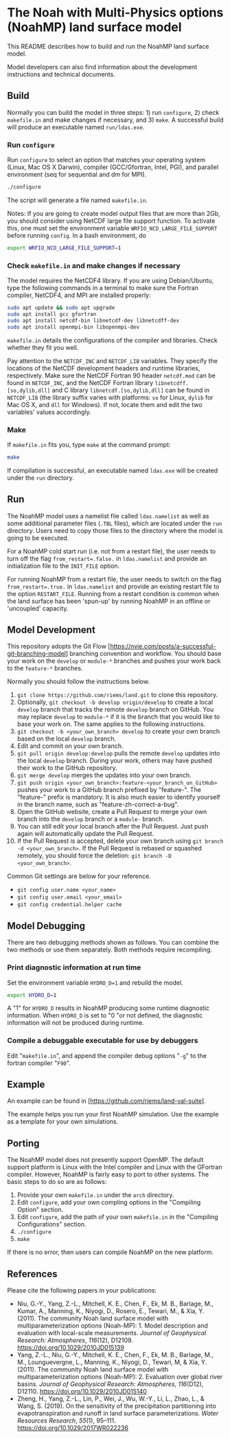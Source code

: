# The Noah with Multi-Physics options (NoahMP) land surface model

This README describes how to build and run the NoahMP land surface model.

Model developers can also find information about the development instructions and technical documents.

## Build

Normally you can build the model in three steps: 1) run `configure`, 2) check `makefile.in` and make changes if necessary, and 3) `make`. A successful build will produce an executable named `run/ldas.exe`.

### Run `configure`

Run `configure` to select an option that matches your operating system (Linux, Mac OS X Darwin), compiler (GCC/Gfortran, Intel, PGI), and parallel environment (seq for sequential and dm for MPI).

```bash
./configure
```

The script will generate a file named `makefile.in`.

Notes: If you are going to create model output files that are more than 2Gb, you should consider using NetCDF large file support function. To activate this, one must set the environment variable `WRFIO_NCD_LARGE_FILE_SUPPORT` before running `config`. In a bash environment, do
```bash
export WRFIO_NCD_LARGE_FILE_SUPPORT=1
```

### Check `makefile.in` and make changes if necessary

The model requires the NetCDF4 library. If you are using Debian/Ubuntu, type the following commands in a terminal to make sure the Fortran compiler, NetCDF4, and MPI are installed properly:

```bash
sudo apt update && sudo apt upgrade
sudo apt install gcc gfortran
sudo apt install netcdf-bin libnetcdf-dev libnetcdff-dev
sudo apt install openmpi-bin libopenmpi-dev
```

`makefile.in` details the configurations of the compiler and libraries. Check whether they fit you well.

Pay attention to the `NETCDF_INC` and `NETCDF_LIB` variables. They specify the locations of the NetCDF development headers and runtime libraries, respectively. Make sure the NetCDF Fortran 90 header `netcdf.mod` can be found in `NETCDF_INC`, and the NetCDF Fortran library `libnetcdff.[so,dylib,dll]` and C library `libnetcdf.[so,dylib,dll]` can be found in `NETCDF_LIB` (the library suffix varies with platforms: `so` for Linux, `dylib` for Mac OS X, and `dll` for Windows). If not, locate them and edit the two variables' values accordingly.

### Make

If `makefile.in` fits you, type `make` at the command prompt:

```bash
make
```

If compilation is successful, an executable named `ldas.exe` will be created under the `run` directory.

## Run

The NoahMP model uses a namelist file called `ldas.namelist` as well as some additional parameter files (`.TBL` files), which are located under the `run` directory. Users need to copy those files to the directory where the model is going to be executed.

For a NoahMP cold start run (i.e. not from a restart file), the user needs to turn off the flag `from_restart=.false.` in `ldas.namelist` and provide an initialization file to the `INIT_FILE` option.

For running NoahMP from a restart file, the user needs to switch on the flag `from_restart=.true.` in `ldas.namelist` and provide an existing restart file to the option `RESTART_FILE`. Running from a restart condition is common when the land surface has been
'spun-up' by running NoahMP in an offline or 'uncoupled' capacity.

## Model Development

This repository adopts the Git Flow [<https://nvie.com/posts/a-successful-git-branching-model>] branching convention and workflow. You should base your work on the `develop` or `module-*` branches and pushes your work back to the `feature-*` branches.

Normally you should follow the instructions below.

1. `git clone https://github.com/riems/land.git` to clone this repository.
2. Optionally, `git checkout -b develop origin/develop` to create a local `develop` branch that tracks the remote `develop` branch on GitHub. You may replace `develop` to `module-*` if it is the branch that you would like to base your work on. The same applies to the following instructions.
3. `git checkout -b <your_own_branch> develop` to create your own branch based on the local `develop` branch.
4. Edit and commit on your own branch.
5. `git pull origin develop:develop` pulls the remote `develop` updates into the local `develop` branch. During your work, others may have pushed their work to the GitHub repository.
6. `git merge develop` merges the updates into your own branch.
7. `git push origin <your_own_branch>:feature-<your_branch_on_GitHub>` pushes your work to a GitHub branch prefixed by "feature-". The "feature-" prefix is mandatory. It is also much easier to identify yourself in the branch name, such as "feature-zh-correct-a-bug".
8. Open the GitHub website, create a Pull Request to merge your own branch into the `develop` branch or a `module-` branch.
9. You can still edit your local branch after the Pull Request. Just push again will automatically update the Pull Request.
10. If the Pull Request is accepted, delete your own branch using `git branch -d <your_own_branch>`. If the Pull Request is rebased or squashed remotely, you should force the deletion: `git branch -D <your_own_branch>`.

Common Git settings are below for your reference.

- `git config user.name <your_name>`
- `git config user.email <your_email>`
- `git config credential.helper cache`

## Model Debugging

There are two debugging methods shown as follows. You can combine the two methods or use them separately. Both methods require recompiling.

### Print diagnostic information at run time

Set the environment variable `HYDRO_D=1` and rebuild the model.

```bash
export HYDRO_D=1
```

A "1" for `HYDRO_D` results in NoahMP producing some runtime diagnostic information.
When `HYDRO_D` is set to "0 "or not defined, the diagnostic information will not be produced
during runtime.

### Compile a debuggable executable for use by debuggers

Edit "`makefile.in`", and append the compiler debug options "`-g`" to the fortran compiler "`F90`".

## Example

An example can be found in [<https://github.com/riems/land-val-suite>].

The example helps you run your first NoahMP simulation. Use the example as a template for your own simulations.

## Porting

The NoahMP model does not presently support OpenMP. The default support platform is Linux
with the Intel compiler and Linux with the GFortran compiler. However, NoahMP is fairly easy to port to other systems.
The basic steps to do so are as follows:

1. Provide your own `makefile.in` under the `arch` directory.
2. Edit `configure`, add your own compling options in the "Compiling Option" section.
3. Edit `configure`, add the path of your own `makefile.in` in the "Compiling Configurations" section.
4. `./configure`
5. `make`

If there is no error, then users can compile  NoahMP on the new platform.

## References

Please cite the following papers in your publications:

- Niu, G.-Y., Yang, Z.-L., Mitchell, K. E., Chen, F., Ek, M. B., Barlage, M., Kumar, A., Manning, K., Niyogi, D., Rosero, E., Tewari, M., & Xia, Y. (2011). The community Noah land surface model with multiparameterization options (Noah-MP): 1. Model description and evaluation with local-scale measurements. _Journal of Geophysical Research: Atmospheres_, _116_(12), D12109. <https://doi.org/10.1029/2010JD015139>
- Yang, Z.-L., Niu, G.-Y., Mitchell, K. E., Chen, F., Ek, M. B., Barlage, M., M., Lounguevergne, L., Manning, K., Niyogi, D., Tewari, M, & Xia, Y. (2011). The community Noah land surface model with multiparameterization options (Noah-MP): 2. Evaluation over global river basins. _Journal of Geophysical Research: Atmospheres_, _116_(D12), D12110. <https://doi.org/10.1029/2010JD015140>
- Zheng, H., Yang, Z.-L., Lin, P., Wei, J., Wu, W.-Y., Li, L., Zhao, L., & Wang, S. (2019). On the sensitivity of the precipitation partitioning into evapotranspiration and runoff in land surface parameterizations. _Water Resources Research_, _55_(1), 95–111. <https://doi.org/10.1029/2017WR022236>

